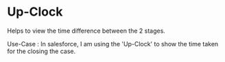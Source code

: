 # Up-Clock

Helps to view the time difference between the 2 stages.

Use-Case : In salesforce, I am using the 'Up-Clock' to show the time taken for the closing the case.
